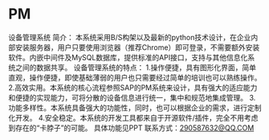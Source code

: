 # PM
设备管理系统
简介：	本系统采用B/S构架以及最新的python技术设计，在企业内部安装服务器，用户只要使用浏览器（推荐Chrome）即可登录，不需要额外安装软件。内嵌中间件及MySQL数据库，提供标准的API接口，支持与其他信息化系统之间的数据共享。
 设备管理系统的特点：
1.操作便捷，具有图形化界面，简单直观，操作便捷，即使基础薄弱的用户也只需要经过简单的培训也可以熟练操作。
2.高效实用。本系统的核心流程参照SAP的PM系统来设计，具有强大的适应能力和便捷的实现能力，可将分散的设备信息进行统一，集中和规范地集成管理。
3.功能多样性。本系统具备强大的功能性，同时，也可以根据企业的需求，进行定制化开发。
4.安全稳定。本系统的开发工具都来自于开源软件/插件，完全不用考虑到存在的“卡脖子”的可能。
具体功能见PPT
联系方式：290587632@QQ.COM
